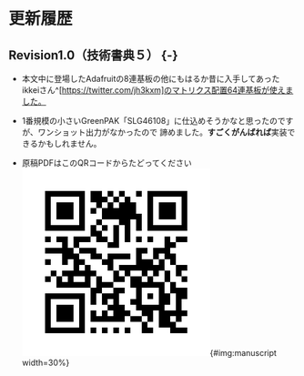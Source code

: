# 更新履歴

## Revision1.0（技術書典５） {-}

- 本文中に登場したAdafruitの8連基板の他にもはるか昔に入手してあった
ikkeiさん^[https://twitter.com/jh3kxm]のマトリクス配置64連基板が使えました。
- 1番規模の小さいGreenPAK「SLG46108」に仕込めそうかなと思ったのですが、ワンショット出力がなかったので
諦めました。**すごくがんばれば**実装できるかもしれません。

- 原稿PDFはこのQRコードからたどってください ![](images/QRcode.png){#img:manuscript width=30%}
